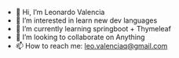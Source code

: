 - 👋 Hi, I’m Leonardo Valencia
- 👀 I’m interested in learn new dev languages
- 🌱 I’m currently learning springboot + Thymeleaf
- 💞️ I’m looking to collaborate on Anything
- 📫 How to reach me: leo.valenciaq@gmail.com 

<!---
LeonValencia/LeonValencia is a ✨ special ✨ repository because its `README.md` (this file) appears on your GitHub profile.
You can click the Preview link to take a look at your changes.
--->
